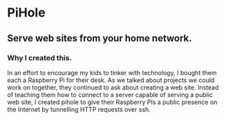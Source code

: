 # PiHole
## Serve web sites from your home network.

### Why I created this.

In an effort to encourage my kids to tinker with technology, I bought them each a Raspberry Pi for their desk. As we talked about projects we could work on together, they continued to ask about creating a web site. Instead of teaching them how to connect to a server capable of serving a public web site, I created pihole to give their Raspberry PIs a public presence on the Internet by tunnelling HTTP requests over ssh.

